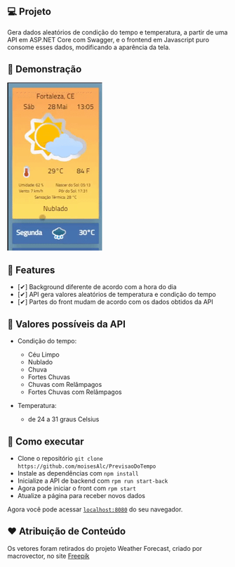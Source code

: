 ## 💻 Projeto

Gera dados aleatórios de condição do tempo e temperatura, a partir de uma API em ASP<span>.</span>NET Core com Swagger, e o frontend em Javascript puro consome esses dados, modificando a aparência da tela.

## 🎥 Demonstração

<img alt="PokeAPI" title="PokeAPI" src=".github/demo.gif"/>

## 🔖 Features

- [✔] Background diferente de acordo com a hora do dia
- [✔] API gera valores aleatórios de temperatura e condição do tempo
- [✔] Partes do front mudam de acordo com os dados obtidos da API

## :diamond_shape_with_a_dot_inside: Valores possíveis da API

- Condição do tempo:
    - Céu Limpo 
    - Nublado
    - Chuva
    - Fortes Chuvas
    - Chuvas com Relâmpagos
    - Fortes Chuvas com Relâmpagos

- Temperatura:
    - de 24 a 31 graus Celsius

## 🚀 Como executar

- Clone o repositório `git clone https://github.com/moisesAlc/PrevisaoDoTempo`
- Instale as dependências com `npm install`
- Inicialize a API de backend com `rpm run start-back`
- Agora pode iniciar o front com  `rpm start`
- Atualize a página para receber novos dados

Agora você pode acessar [`localhost:8080`](http://localhost:8080) do seu navegador.

## ❤️ Atribuição de Conteúdo

Os vetores foram retirados do projeto Weather Forecast, criado por macrovector, no site [Freepik](https://www.freepik.com/free-vector/weather-extended-forecast-computer-paper-decorative-widgets-with-sun-clouds-rain-snow-icons-vector-illustration_1158408.htm#page=1&query=weather%20widget&position=1&from_view=search)
